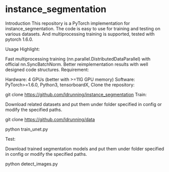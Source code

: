 # instance_segmentation
Introduction
This repository is a PyTorch implementation for instance_segmentation. The code is easy to use for training and testing on various datasets. And multiprocessing training is supported, tested with pytorch 1.6.0.

Usage
Highlight:

Fast multiprocessing training (nn.parallel.DistributedDataParallel) with official nn.SyncBatchNorm.
Better reimplementation results with well designed code structures.
Requirement:

Hardware: 4 GPUs (better with >=11G GPU memory)
Software: PyTorch>=1.6.0, Python3, tensorboardX,
Clone the repository:

git clone https://github.com/ldrunning/instance_segmentation
Train:

Download related datasets and put them under folder specified in config or modify the specified paths.

git clone https://github.com/ldrunning/data

python train_unet.py

Test:

Download trained segmentation models and put them under folder specified in config or modify the specified paths.

python detect_images.py
